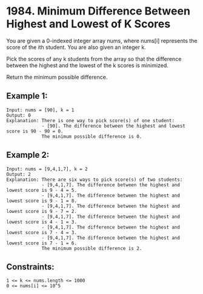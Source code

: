 # 1984. Minimum Difference Between Highest and Lowest of K Scores
      
You are given a 0-indexed integer array nums, where nums[i] represents the score of the ith student. You are also given an integer k.

Pick the scores of any k students from the array so that the difference between the highest and the lowest of the k scores is minimized.

Return the minimum possible difference.

## Example 1:

    Input: nums = [90], k = 1
    Output: 0
    Explanation: There is one way to pick score(s) of one student:
                 - [90]. The difference between the highest and lowest score is 90 - 90 = 0.
                 The minimum possible difference is 0.
  
## Example 2:

    Input: nums = [9,4,1,7], k = 2
    Output: 2
    Explanation: There are six ways to pick score(s) of two students:
                 - [9,4,1,7]. The difference between the highest and lowest score is 9 - 4 = 5.
                 - [9,4,1,7]. The difference between the highest and lowest score is 9 - 1 = 8.
                 - [9,4,1,7]. The difference between the highest and lowest score is 9 - 7 = 2.
                 - [9,4,1,7]. The difference between the highest and lowest score is 4 - 1 = 3.
                 - [9,4,1,7]. The difference between the highest and lowest score is 7 - 4 = 3.
                 - [9,4,1,7]. The difference between the highest and lowest score is 7 - 1 = 6.
                 The minimum possible difference is 2.

## Constraints:

    1 <= k <= nums.length <= 1000
    0 <= nums[i] <= 10^5